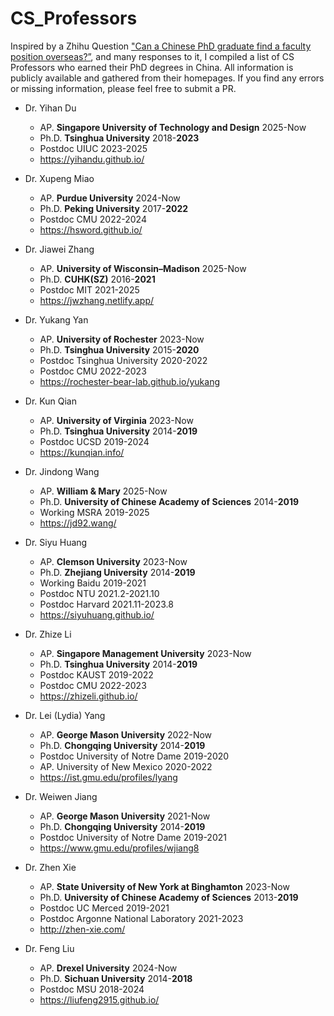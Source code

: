 # CS_Professors

Inspired by a Zhihu Question ["Can a Chinese PhD graduate find a faculty position overseas?”](https://www.zhihu.com/question/453614209), and many responses to it, I compiled a list of CS Professors who earned their PhD degrees in China. All information is publicly available and gathered from their homepages. If you find any errors or missing information, please feel free to submit a PR.

- Dr. Yihan Du
  - AP. **Singapore University of Technology and Design** 2025-Now
  - Ph.D. **Tsinghua University** 2018-**2023**
  - Postdoc UIUC 2023-2025
  - https://yihandu.github.io/
    
- Dr. Xupeng Miao
  - AP. **Purdue University** 2024-Now
  - Ph.D. **Peking University** 2017-**2022**
  - Postdoc CMU 2022-2024
  - https://hsword.github.io/
    
- Dr. Jiawei Zhang
  - AP. **University of Wisconsin–Madison** 2025-Now
  - Ph.D. **CUHK(SZ)** 2016-**2021**
  - Postdoc MIT 2021-2025
  - https://jwzhang.netlify.app/

- Dr. Yukang Yan
  - AP. **University of Rochester** 2023-Now
  - Ph.D. **Tsinghua University** 2015-**2020**
  - Postdoc Tsinghua University 2020-2022
  - Postdoc CMU 2022-2023
  - https://rochester-bear-lab.github.io/yukang

- Dr. Kun Qian

  - AP. **University of Virginia** 2023-Now
  - Ph.D. **Tsinghua University** 2014-**2019**
  - Postdoc UCSD 2019-2024
  - https://kunqian.info/
    
- Dr. Jindong Wang

  - AP. **William & Mary** 2025-Now
  - Ph.D. **University of Chinese Academy of Sciences** 2014-**2019**
  - Working MSRA 2019-2025
  - https://jd92.wang/
  
- Dr. Siyu Huang

  - AP. **Clemson University** 2023-Now
  - Ph.D. **Zhejiang University** 2014-**2019**
  - Working Baidu 2019-2021
  - Postdoc NTU 2021.2-2021.10
  - Postdoc Harvard 2021.11-2023.8
  - https://siyuhuang.github.io/

- Dr. Zhize Li

  - AP. **Singapore Management University** 2023-Now
  - Ph.D. **Tsinghua University** 2014-**2019**
  - Postdoc KAUST 2019-2022
  - Postdoc CMU 2022-2023
  - https://zhizeli.github.io/

- Dr. Lei (Lydia) Yang

  - AP. **George Mason University** 2022-Now
  - Ph.D. **Chongqing University** 2014-**2019**
  - Postdoc University of Notre Dame 2019-2020
  - AP. University of New Mexico 2020-2022
  - https://ist.gmu.edu/profiles/lyang

- Dr. Weiwen Jiang

  - AP. **George Mason University** 2021-Now
  - Ph.D. **Chongqing University** 2014-**2019**
  - Postdoc University of Notre Dame 2019-2021
  - https://www.gmu.edu/profiles/wjiang8

- Dr. Zhen Xie

  - AP. **State University of New York at Binghamton** 2023-Now
  - Ph.D. **University of Chinese Academy of Sciences** 2013-**2019**
  - Postdoc UC Merced 2019-2021
  - Postdoc Argonne National Laboratory 2021-2023
  - http://zhen-xie.com/

- Dr. Feng Liu

  - AP. **Drexel University** 2024-Now
  - Ph.D. **Sichuan University** 2014-**2018**
  - Postdoc MSU 2018-2024
  - https://liufeng2915.github.io/

